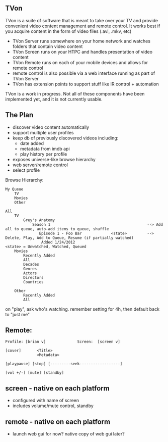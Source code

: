 TVon
-----

TVon is a suite of software that is meant to take over your TV and provide convenient video content management
and remote control. It works best if you acquire content in the form of video files (.avi, .mkv, etc)

- TVon Server runs somewhere on your home network and watches folders that contain video content
- TVon Screen runs on your HTPC and handles presentation of video content
- TVon Remote runs on each of your mobile devices and allows for remote control
- remote control is also possible via a web interface running as part of TVon Server
- TVon has extension points to support stuff like IR control + automation

TVon is a work in progress. Not all of these components have been implemented yet, and it is not currently
usable.


The Plan
--------

- discover video content automatically
- support multiple user profiles
- keep db of previously discovered videos including:
    - date added
    - metadata from imdb api
    - play history per profile
- exposes universe-like browse hierarchy
- web server/remote control
- select profile

Browse Hierarchy:
    
    My Queue
        TV 
        Movies
        Other
        
    All
        TV
            Grey's Anatomy
                Season 1                                           --> Add all to queue, auto-add items to queue, shuffle
                   Episode 1 - Foo Bar             <state>         --> Delete, Play, Add to Queue, Resume (if partially watched)
                    Added 1/24/2012                                 <state> = Unwatched, Watched, Queued
        Movies
            Recently Added
            All
            Decades
            Genres
            Actors
            Directors
            Countries
    
        Other
            Recently Added
            All

on "play", ask who's watching. remember setting for 4h, then default back to "just me"

Remote:
-------

    Profile: [brian v]              Screen:  [screen v]
    
    [cover]       <Title>
                  <Metadata>  
    
    [playpause] [stop] [---------seek------------------]
    
    [vol +/-] [mute] [standby]  


screen  - native on each platform
------
- configured with name of screen
- includes volume/mute control, standby

remote  - native on each platform
------
- launch web gui for now? native copy of web gui later?




